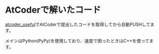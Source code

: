 # AtCoderで解いたコード

[atcoder_useful](https://github.com/Kota-Y/atcoder_useful)でAtCoderで提出したコードを取得してから自動PUSHしてます。

メインはPython(PyPy)を使用しており、速度で困ったときはC++を使ってます。
